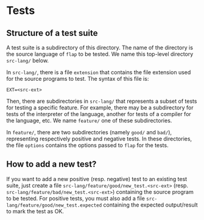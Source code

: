 # Tests

## Structure of a test suite

A test suite is a subdirectory of this directory.  The name of the
directory is the source language of `flap` to be tested.  We name this
top-level directory `src-lang/` below.

In `src-lang/`, there is a file `extension` that contains the file
extension used for the source programs to test.  The syntax of this file
is:

```
EXT=<src-ext>
```

Then, there are subdirectories in `src-lang/` that represents a subset
of tests for testing a specific feature.  For example, there may be
a subdirectory for tests of the interpreter of the language, another for
tests of a compiler for the language, etc.  We name `feature/` one of
these subdirectories.

In `feature/`, there are two subdirectories (namely `good/` and `bad/`),
representing respectively positive and negative tests.  In these
directories, the file `options` contains the options passed to `flap`
for the tests.

## How to add a new test?

If you want to add a new positive (resp. negative) test to an existing
test suite, just create a file
`src-lang/feature/good/new_test.<src-ext>`
(resp. `src-lang/feature/bad/new_test.<src-ext>`) containing the source
program to be tested.  For positive tests, you must also add a file
`src-lang/feature/good/new_test.expected` containing the expected
output/result to mark the test as OK.
